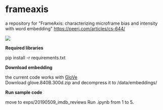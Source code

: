 # frameaxis

a repository for "FrameAxis: characterizing microframe bias and intensity with word embedding" 
https://peerj.com/articles/cs-644/

<img src="https://github.com/haewoon/frameaxis/raw/main/semeval14.png">

**Required libraries**

pip install -r requirements.txt


**Download embedding**

the current code works with [GloVe](https://nlp.stanford.edu/projects/glove/)<br/>
Download glove.840B.300d.zip and decompress it to /data/embeddings/


**Run sample code**

move to exps/20190509_imdb_reviews
Run .ipynb from 1 to 5.
